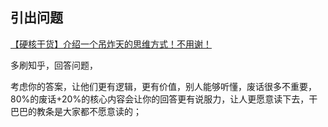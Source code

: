 
## 引出问题

[【硬核干货】介绍一个吊炸天的思维方式！不用谢！
](https://www.bilibili.com/video/BV1cZ4y1M7t8/?spm_id_from=333.788.recommend_more_video.0)

多刷知乎，回答问题，

考虑你的答案，让他们更有逻辑，更有价值，别人能够听懂，废话很多不重要，80%的废话+20%的核心内容会让你的回答更有说服力，让人更愿意读下去，干巴巴的教条是大家都不愿意读的；
